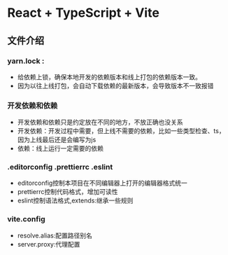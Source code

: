 # React + TypeScript + Vite

## 文件介绍

### yarn.lock :

-   给依赖上锁，确保本地开发的依赖版本和线上打包的依赖版本一致。
-   因为以往上线打包，会自动下载依赖的最新版本，会导致版本不一致报错

### 开发依赖和依赖

-   开发依赖和依赖只是约定放在不同的地方，不放正确也没关系
-   开发依赖：开发过程中需要，但上线不需要的依赖，比如一些类型检查、ts，因为上线最后还是会编写为js
-   依赖：线上运行一定需要的依赖

### .editorconfig .prettierrc .eslint

-   editorconfig控制本项目在不同编辑器上打开的编辑器格式统一
-   prettierrc控制代码格式，增加可读性
-   eslint控制语法格式,extends:继承一些规则

### vite.config

-   resolve.alias:配置路径别名
-   server.proxy:代理配置

